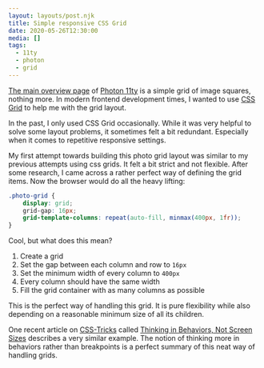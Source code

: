 ```yaml
---
layout: layouts/post.njk
title: Simple responsive CSS Grid
date: 2020-05-26T12:30:00
media: []
tags:
  - 11ty
  - photon
  - grid
---
```


[The main overview page](https://photon-11ty.netlify.app/) of [Photon 11ty](https://github.com/usephoton/photon-11ty) is a simple grid of image squares, nothing more. In modern frontend development times, I wanted to use [CSS Grid](https://developer.mozilla.org/de/docs/Web/CSS/CSS_Grid_Layout) to help me with the grid layout.

In the past, I only used CSS Grid occasionally. While it was very helpful to solve some layout problems, it sometimes felt a bit redundant. Especially when it comes to repetitive responsive settings.

My first attempt towards building this photo grid layout was similar to my previous attempts using css grids. It felt a bit strict and not flexible. After some  research, I came across a rather perfect way of defining the grid items. Now the browser would do all the heavy lifting:

```scss 
.photo-grid {
	display: grid;
	grid-gap: 16px;
	grid-template-columns: repeat(auto-fill, minmax(400px, 1fr));
}
```

Cool, but what does this mean?

1. Create a grid
2. Set the gap between each column and row to `16px`
3. Set the minimum width of every column to `400px`
4. Every column should have the same width
5. Fill the grid container with as many columns as possible

This is the perfect way of handling this grid. It is pure flexibility while also depending on a reasonable minimum size of all its children.

One recent article on [CSS-Tricks](https://css-tricks.com/) called [Thinking in Behaviors, Not Screen Sizes](https://css-tricks.com/thinking-in-behaviors-not-screen-sizes/) describes a very similar example. The notion of thinking more in behaviors rather than breakpoints is a perfect summary of this neat way of handling grids.